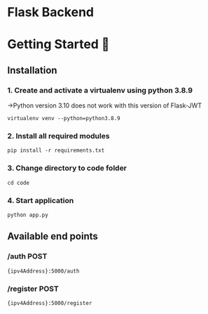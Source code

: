 # Flask Backend

# Getting Started 🚀
## Installation
### 1. Create and activate a virtualenv using python 3.8.9 
->Python version 3.10 does not work with this version of Flask-JWT


```
virtualenv venv --python=python3.8.9
```

### 2. Install all required modules
```
pip install -r requirements.txt
```

### 3. Change directory to code folder

```
cd code
```

### 4. Start application
```
python app.py
```

## Available end points

### /auth POST

```
{ipv4Address}:5000/auth
```

### /register POST

```
{ipv4Address}:5000/register
```







